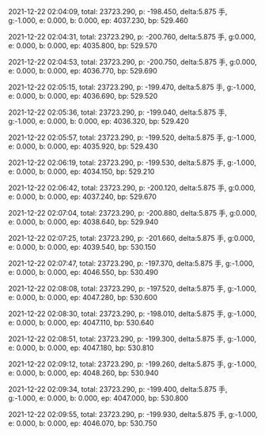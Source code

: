 2021-12-22 02:04:09, total: 23723.290, p: -198.450, delta:5.875 手, g:-1.000, e: 0.000, b: 0.000, ep: 4037.230, bp: 529.460

2021-12-22 02:04:31, total: 23723.290, p: -200.760, delta:5.875 手, g:0.000, e: 0.000, b: 0.000, ep: 4035.800, bp: 529.570

2021-12-22 02:04:53, total: 23723.290, p: -200.750, delta:5.875 手, g:0.000, e: 0.000, b: 0.000, ep: 4036.770, bp: 529.690

2021-12-22 02:05:15, total: 23723.290, p: -199.470, delta:5.875 手, g:-1.000, e: 0.000, b: 0.000, ep: 4036.690, bp: 529.520

2021-12-22 02:05:36, total: 23723.290, p: -199.040, delta:5.875 手, g:-1.000, e: 0.000, b: 0.000, ep: 4036.320, bp: 529.420

2021-12-22 02:05:57, total: 23723.290, p: -199.520, delta:5.875 手, g:-1.000, e: 0.000, b: 0.000, ep: 4035.920, bp: 529.430

2021-12-22 02:06:19, total: 23723.290, p: -199.530, delta:5.875 手, g:-1.000, e: 0.000, b: 0.000, ep: 4034.150, bp: 529.210

2021-12-22 02:06:42, total: 23723.290, p: -200.120, delta:5.875 手, g:0.000, e: 0.000, b: 0.000, ep: 4037.240, bp: 529.670

2021-12-22 02:07:04, total: 23723.290, p: -200.880, delta:5.875 手, g:0.000, e: 0.000, b: 0.000, ep: 4038.640, bp: 529.940

2021-12-22 02:07:25, total: 23723.290, p: -201.660, delta:5.875 手, g:0.000, e: 0.000, b: 0.000, ep: 4039.540, bp: 530.150

2021-12-22 02:07:47, total: 23723.290, p: -197.370, delta:5.875 手, g:-1.000, e: 0.000, b: 0.000, ep: 4046.550, bp: 530.490

2021-12-22 02:08:08, total: 23723.290, p: -197.520, delta:5.875 手, g:-1.000, e: 0.000, b: 0.000, ep: 4047.280, bp: 530.600

2021-12-22 02:08:30, total: 23723.290, p: -198.010, delta:5.875 手, g:-1.000, e: 0.000, b: 0.000, ep: 4047.110, bp: 530.640

2021-12-22 02:08:51, total: 23723.290, p: -199.300, delta:5.875 手, g:-1.000, e: 0.000, b: 0.000, ep: 4047.180, bp: 530.810

2021-12-22 02:09:12, total: 23723.290, p: -199.260, delta:5.875 手, g:-1.000, e: 0.000, b: 0.000, ep: 4048.260, bp: 530.940

2021-12-22 02:09:34, total: 23723.290, p: -199.400, delta:5.875 手, g:-1.000, e: 0.000, b: 0.000, ep: 4047.000, bp: 530.800

2021-12-22 02:09:55, total: 23723.290, p: -199.930, delta:5.875 手, g:-1.000, e: 0.000, b: 0.000, ep: 4046.070, bp: 530.750